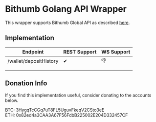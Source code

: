 # Bithumb Golang API Wrapper

This wrapper supports Bithumb Global API as described [here](https://github.com/bithumb-pro/bithumb.pro-official-api-docs).

## Implementation
| Endpoint               	| REST Support 	| WS Support 	        |
|------------------------	|--------------	|-------------------	|
| /wallet/depositHistory 	| ✔            	| 👎                 	|
|                        	|              	|                   	|
|                        	|              	|                   	|

## Donation Info
If you find this implementation useful, consider donating to the accounts below.

BTC: 3HygqTcCGq7uT8FL5UguvFkeqV2CSto3eE  
ETH: 0x82ed4a3CAA3A67F56FdbB225002E204D332457CF
